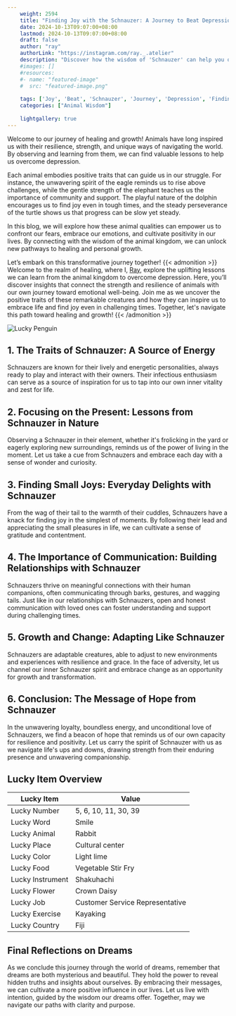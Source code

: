 ```yaml
---
    weight: 2594
    title: "Finding Joy with the Schnauzer: A Journey to Beat Depression"  # Assuming 'title' column exists
    date: 2024-10-13T09:07:00+08:00
    lastmod: 2024-10-13T09:07:00+08:00
    draft: false
    author: "ray"
    authorLink: "https://instagram.com/ray._.atelier"
    description: "Discover how the wisdom of 'Schnauzer' can help you overcome depression and find joy in your life journey."
    #images: []
    #resources:
    #- name: "featured-image"
    #  src: "featured-image.png"
    
    tags: ['Joy', 'Beat', 'Schnauzer', 'Journey', 'Depression', 'Finding']
    categories: ["Animal Wisdom"]
    
    lightgallery: true
---
```

    
Welcome to our journey of healing and growth! Animals have long inspired us with their resilience, strength, and unique ways of navigating the world. By observing and learning from them, we can find valuable lessons to help us overcome depression.

Each animal embodies positive traits that can guide us in our struggle. For instance, the unwavering spirit of the eagle reminds us to rise above challenges, while the gentle strength of the elephant teaches us the importance of community and support. The playful nature of the dolphin encourages us to find joy even in tough times, and the steady perseverance of the turtle shows us that progress can be slow yet steady.

In this blog, we will explore how these animal qualities can empower us to confront our fears, embrace our emotions, and cultivate positivity in our lives. By connecting with the wisdom of the animal kingdom, we can unlock new pathways to healing and personal growth.

Let’s embark on this transformative journey together!
{{< admonition >}}
Welcome to the realm of healing, where I, [Ray](https://instagram.com/ray._.atelier), explore the uplifting lessons we can learn from the animal kingdom to overcome depression. Here, you’ll discover insights that connect the strength and resilience of animals with our own journey toward emotional well-being. Join me as we uncover the positive traits of these remarkable creatures and how they can inspire us to embrace life and find joy even in challenging times. Together, let's navigate this path toward healing and growth!
{{< /admonition >}}

![Lucky Penguin](https://cdn.pixabay.com/photo/2024/09/07/02/34/penguins-9028827_1280.jpg "Lucky Penguin")

## 1. The Traits of Schnauzer: A Source of Energy
Schnauzers are known for their lively and energetic personalities, always ready to play and interact with their owners. Their infectious enthusiasm can serve as a source of inspiration for us to tap into our own inner vitality and zest for life.

## 2. Focusing on the Present: Lessons from Schnauzer in Nature
Observing a Schnauzer in their element, whether it's frolicking in the yard or eagerly exploring new surroundings, reminds us of the power of living in the moment. Let us take a cue from Schnauzers and embrace each day with a sense of wonder and curiosity.

## 3. Finding Small Joys: Everyday Delights with Schnauzer
From the wag of their tail to the warmth of their cuddles, Schnauzers have a knack for finding joy in the simplest of moments. By following their lead and appreciating the small pleasures in life, we can cultivate a sense of gratitude and contentment.

## 4. The Importance of Communication: Building Relationships with Schnauzer
Schnauzers thrive on meaningful connections with their human companions, often communicating through barks, gestures, and wagging tails. Just like in our relationships with Schnauzers, open and honest communication with loved ones can foster understanding and support during challenging times.

## 5. Growth and Change: Adapting Like Schnauzer
Schnauzers are adaptable creatures, able to adjust to new environments and experiences with resilience and grace. In the face of adversity, let us channel our inner Schnauzer spirit and embrace change as an opportunity for growth and transformation.

## 6. Conclusion: The Message of Hope from Schnauzer
In the unwavering loyalty, boundless energy, and unconditional love of Schnauzers, we find a beacon of hope that reminds us of our own capacity for resilience and positivity. Let us carry the spirit of Schnauzer with us as we navigate life's ups and downs, drawing strength from their enduring presence and unwavering companionship.


## Lucky Item Overview
| Lucky Item          | Value              |
|---------------|--------------------|
| Lucky Number        | 5, 6, 10, 11, 30, 39  |
| Lucky Word          | Smile |
| Lucky Animal        | Rabbit |
| Lucky Place         | Cultural center     |
| Lucky Color         | Light lime     |
| Lucky Food          | Vegetable Stir Fry      |
| Lucky Instrument    | Shakuhachi |
| Lucky Flower        | Crown Daisy    |
| Lucky Job           | Customer Service Representative       |
| Lucky Exercise      | Kayaking  |
| Lucky Country       | Fiji    |


##  Final Reflections on Dreams

As we conclude this journey through the world of dreams, remember that dreams are both mysterious and beautiful. They hold the power to reveal hidden truths and insights about ourselves. By embracing their messages, we can cultivate a more positive influence in our lives. Let us live with intention, guided by the wisdom our dreams offer. Together, may we navigate our paths with clarity and purpose.
